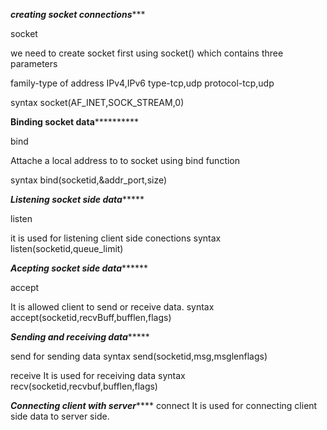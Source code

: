 
*******creating socket connections**********

socket

we need to create socket first using socket() which contains three parameters 

family-type of address IPv4,IPv6
type-tcp,udp
protocol-tcp,udp

syntax
socket(AF_INET,SOCK_STREAM,0)

********Binding socket data******************

bind

Attache a local address to to socket using bind function

syntax
bind(socketid,&addr_port,size)

*******Listening socket side data************

listen

it is used for listening client side conections
syntax
listen(socketid,queue_limit)

*******Acepting socket side data*************

accept

It is allowed client to send or receive data.
syntax
accept(socketid,recvBuff,bufflen,flags)

*******Sending and receiving data************

send
for sending data
syntax
send(socketid,msg,msglenflags)

receive
It is used for receiving data
syntax
recv(socketid,recvbuf,bufflen,flags)

*******Connecting client with server***********
connect
It is used for connecting client side data to server side.






